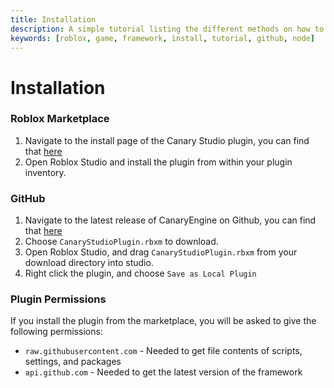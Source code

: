 ```yaml
---
title: Installation
description: A simple tutorial listing the different methods on how to install CanaryEngine
keywords: [roblox, game, framework, install, tutorial, github, node]
---
```


# Installation

### Roblox Marketplace

1. Navigate to the install page of the Canary Studio plugin, you can find that [here](https://create.roblox.com/marketplace/asset/12591143042/Canary-Studio)
2. Open Roblox Studio and install the plugin from within your plugin inventory.

### GitHub

1. Navigate to the latest release of CanaryEngine on Github, you can find that [here](https://github.com/canary-development/CanaryEngine/releases/)
2. Choose `CanaryStudioPlugin.rbxm` to download.
3. Open Roblox Studio, and drag `CanaryStudioPlugin.rbxm` from your download directory into studio.
4. Right click the plugin, and choose `Save as Local Plugin`

### Plugin Permissions

If you install the plugin from the marketplace, you will be asked to give the following permissions:

* `raw.githubusercontent.com` - Needed to get file contents of scripts, settings, and packages
* `api.github.com` - Needed to get the latest version of the framework